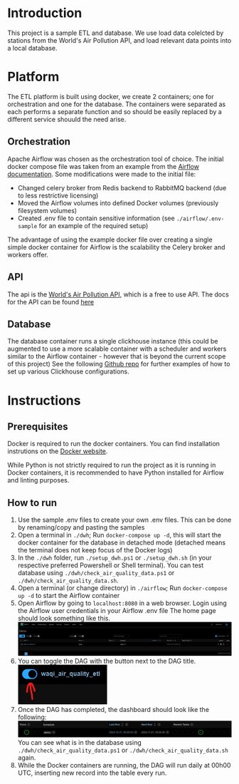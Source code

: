 # Introduction
This project is a sample ETL and database.
We use load data colelcted by stations from the World's Air Pollution API, and load relevant data points into a local database.

# Platform
The ETL platform is built using docker, we create 2 containers; one for orchestration and one for the database.
The containers were separated as each performs a separate function and so should be easily replaced by a different service shouuld the need arise.

## Orchestration
Apache Airflow was chosen as the orchestration tool of choice. The initial docker compose file was taken from an example from the [Airflow documentation](https://airflow.apache.org/docs/apache-airflow/stable/howto/docker-compose/index.html). 
Some modifications were made to the initial file:

- Changed celery broker from Redis backend to RabbitMQ backend (due to less restrictive licensing)
- Moved the Airflow volumes into defined Docker volumes (previously filesystem volumes)
- Created .env file to contain sensitive information (see `./airflow/.env-sample` for an example of the required setup)

The advantage of using the example docker file over creating a single simple docker container for Airflow is the scalability the Celery broker and workers offer.

## API
The api is the [World's Air Pollution API](https://waqi.info/), which is a free to use API.
The docs for the API can be found [here](https://aqicn.org/json-api/doc/)

## Database
The database container runs a single clickhouse instance (this could be augmented to use a more scalable container with a scheduler and workers similar to the Airflow container - however that is beyond the current scope of this project)
See the following [Github repo](https://github.com/ClickHouse/examples/blob/main/docker-compose-recipes/README.md) for further examples of how to set up various Clickhouse configurations.

# Instructions
## Prerequisites
Docker is required to run the docker containers. You can find installation instrutions on the [Docker website](https://docs.docker.com/desktop/).

While Python is not strictly required to run the project as it is running in Docker containers, it is recommended to have Python installed for Airflow and linting purposes.

## How to run
1. Use the sample .env files to create your own .env files. This can be done by renaming/copy and pasting the samples
1. Open a terminal in `./dwh`; Run `docker-compose up -d`, this will start the docker container for the database in detached mode (detached means the terminal does not keep focus of the Docker logs)
1. In the `./dwh` folder, run `./setup_dwh.ps1` or `./setup_dwh.sh` (in your respective preferred Powershell or Shell terminal). You can test database using `./dwh/check_air_quality_data.ps1` or `./dwh/check_air_quality_data.sh`.
1. Open a terminal (or change directory) in `./airflow`; Run `docker-compose up -d` to start the Airflow container
1. Open Airflow by going to `localhost:8080` in a web browser. Login using the Airflow user credentials in your Airflow .env file
The home page should look something like this. ![Picture of Airflow homepage](assets/Airflow-home.png)
1. You can toggle the DAG with the button next to the DAG title.  
![Airflow DAG title and toggle button](assets/Airflow-toggle.png)  
1. Once the DAG has completed, the dashboard should look like the following:
![Run Complete image](assets/Airflow-complete.png)
You can see what is in the database using `./dwh/check_air_quality_data.ps1` or `./dwh/check_air_quality_data.sh` again.
1. While the Docker containers are running, the DAG will run daily at 00h00 UTC, inserting new record into the table every run.